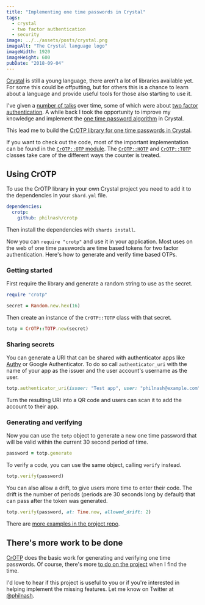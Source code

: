 ```yaml
---
title: "Implementing one time passwords in Crystal"
tags:
  - crystal
  - two factor authentication
  - security
image: ../../assets/posts/crystal.png
imageAlt: "The Crystal language logo"
imageWidth: 1920
imageHeight: 600
pubDate: "2018-09-04"
---
```


[Crystal](https://crystal-lang.org/) is still a young language, there aren't a lot of libraries available yet. For some this could be offputting, but for others this is a chance to learn about a language and provide useful tools for those also starting to use it.

I've given a [number of talks](/speaking/history/) over time, some of which were about [two factor authentication](https://www.youtube.com/watch?v=WipxMQjssRE). A while back I took the opportunity to improve my knowledge and implement the [one time password algorithm](https://en.wikipedia.org/wiki/HMAC-based_One-time_Password_algorithm) in Crystal.

This lead me to build the [CrOTP library for one time passwords in Crystal](https://github.com/philnash/crotp).

If you want to check out the code, most of the important implementation can be found in the [`CrOTP::OTP` module](https://github.com/philnash/crotp/blob/master/src/crotp/otp.cr). The [`CrOTP::HOTP`](https://github.com/philnash/crotp/blob/master/src/crotp/hotp.cr) and [`CrOTP::TOTP`](https://github.com/philnash/crotp/blob/master/src/crotp/totp.cr) classes take care of the different ways the counter is treated.

## Using CrOTP

To use the CrOTP library in your own Crystal project you need to add it to the dependencies in your `shard.yml` file.

```yaml
dependencies:
  crotp:
    github: philnash/crotp
```

Then install the dependencies with `shards install`.

Now you can `require "crotp"` and use it in your application. Most uses on the web of one time passwords are time based tokens for two factor authentication. Here's how to generate and verify time based OTPs.

### Getting started

First require the library and generate a random string to use as the secret.

```ruby
require "crotp"

secret = Random.new.hex(16)
```

Then create an instance of the `CrOTP::TOTP` class with that secret.

```ruby
totp = CrOTP::TOTP.new(secret)
```

### Sharing secrets

You can generate a URI that can be shared with authenticator apps like [Authy](https://authy.com/) or Google Authenticator. To do so call `authenticator_uri` with the name of your app as the issuer and the user account's username as the user.

```ruby
totp.authenticator_uri(issuer: "Test app", user: "philnash@example.com")
```

Turn the resulting URI into a QR code and users can scan it to add the account to their app.

### Generating and verifying

Now you can use the `totp` object to generate a new one time password that will be valid within the current 30 second period of time.

```ruby
password = totp.generate
```

To verify a code, you can use the same object, calling `verify` instead.

```ruby
totp.verify(password)
```

You can also allow a drift, to give users more time to enter their code. The drift is the number of periods (periods are 30 seconds long by default) that can pass after the token was generated.

```ruby
totp.verify(password, at: Time.now, allowed_drift: 2)
```

There are [more examples in the project repo](https://github.com/philnash/crotp/blob/master/example/crotp.cr).

## There's more work to be done

[CrOTP](https://github.com/philnash/crotp) does the basic work for generating and verifying one time passwords. Of course, there's more [to do on the project](https://github.com/philnash/crotp#todo) when I find the time.

I'd love to hear if this project is useful to you or if you're interested in helping implement the missing features. Let me know on Twitter at [@philnash](https://twitter.com/philnash).